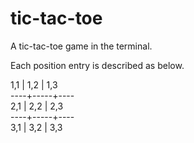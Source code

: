 # tic-tac-toe

A tic-tac-toe game in the terminal.

Each position entry is described as
below.

1,1 | 1,2 | 1,3\
----+-----+----\
2,1 | 2,2 | 2,3\
----+-----+----\
3,1 | 3,2 | 3,3
